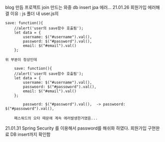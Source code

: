 blog 만듬 프로젝트
join 만드는 와중 db insert jpa 에러...
21.01.26 회원가입 에러해결
이유 : js 폴더 내
user.js의

	save: function(){
		//alert('user의 save함수 호출됨');
		let data = {
			username: $("#username").val(),
			password: $("#password").val(),
			email: $("#email").val()
		};
    
    위 부분이 정상인데 
    
    	save: function(){
		//alert('user의 save함수 호출됨');
		let data = {
			username: $("#username").val(),
			passwoord: $("#passoword").val(),
			email: $("#email").val()
		};
    
   			password: $("#password").val(),  ->	passwoord: $("#passoword").val(),
        
        패스워드의 오타 때문에 계속 에러발생한거였음...

21.01.31
Spring Security 를 이용해서 password를 해쉬화 하였다.
회원가입 구현완료
DB insert까지 확인함
